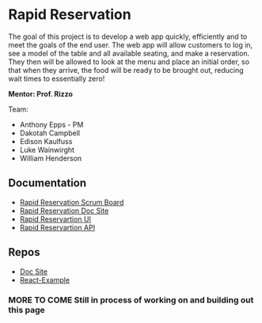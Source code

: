 # Rapid Reservation

The goal of this project is to develop a web app quickly, efficiently and to meet the goals of the end user. The web app will allow customers to log in, see a model of the table and all available seating, and make a reservation. They then will be allowed to look at the menu and place an initial order, so that when they arrive, the food will be ready to be brought out, reducing wait times to essentially zero!

**Mentor: Prof. Rizzo**

Team:

- Anthony Epps - PM
- Dakotah Campbell
- Edison Kaulfuss
- Luke Wainwirght
- William Henderson

## Documentation

- [Rapid Reservation Scrum Board](https://github.com/orgs/Rapid-Reservation/projects/1/views/1)
- [Rapid Reservation Doc Site](https://rapid-reservation.github.io/rapid-reservation-docs/)
- [Rapid Reservartion UI](https://github.com/Rapid-Reservation/rapid-ui)
- [Rapid Reservartion API](https://github.com/Rapid-Reservation/rapid-api)

## Repos

- [Doc Site](https://github.com/Rapid-Reservation/rapid-reservation-docs)
- [React-Example](https://github.com/Rapid-Reservation/React-Example)

### MORE TO COME Still in process of working on and building out this page
